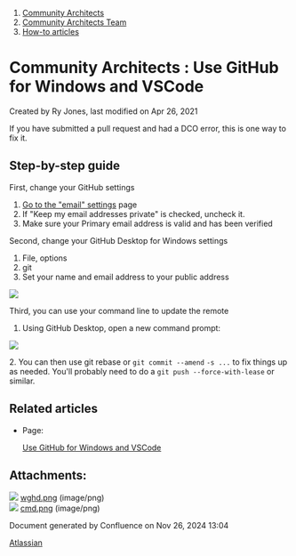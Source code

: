 1. [Community Architects](index.html)
2. [Community Architects Team](Community-Architects-Team_20545564.html)
3. [How-to articles](How-to-articles_20560809.html)

# Community Architects : Use GitHub for Windows and VSCode

Created by Ry Jones, last modified on Apr 26, 2021

If you have submitted a pull request and had a DCO error, this is one way to fix it.

## Step-by-step guide

First, change your GitHub settings

1. [Go to the "email" settings](https://github.com/settings/emails) page
2. If "Keep my email addresses private" is checked, uncheck it.
3. Make sure your Primary email address is valid and has been verified

Second, change your GitHub Desktop for Windows settings

1. File, options
2. git
3. Set your name and email address to your public address

![](attachments/20545688/20561375.png?height=250)

Third, you can use your command line to update the remote

1. Using GitHub Desktop, open a new command prompt:

![](attachments/20545688/20561376.png?height=250)

2\. You can then use git rebase or `git commit --amend` `-s ...` to fix things up as needed. You'll probably need to do a `git push --force-with-lease` or similar.

## Related articles

- Page:
  
  [Use GitHub for Windows and VSCode](/wiki/spaces/CA/pages/20545688/Use+GitHub+for+Windows+and+VSCode)

## Attachments:

![](images/icons/bullet_blue.gif) [wghd.png](attachments/20545688/20561375.png) (image/png)  
![](images/icons/bullet_blue.gif) [cmd.png](attachments/20545688/20561376.png) (image/png)

Document generated by Confluence on Nov 26, 2024 13:04

[Atlassian](http://www.atlassian.com/)

